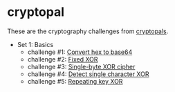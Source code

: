 # cryptopal

These are the cryptography challenges from [cryptopals](https://cryptopals.com/).

- Set 1: Basics
  - challenge #1: [Convert hex to base64](./internal/set1/hex_to_base64.go)
  - challenge #2: [Fixed XOR](./internal/set1/fix_length_xor.go)
  - challenge #3: [Single-byte XOR cipher](./internal/set1/single_byte_xor_cipher.go)
  - challenge #4: [Detect single character XOR](./internal/set1/detect_single_character_xor.go)
  - challenge #5: [Repeating key XOR](./internal/set1/repeating_key_xor.go)